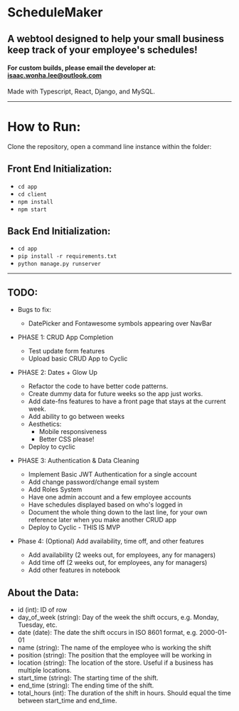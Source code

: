 # ScheduleMaker

## A webtool designed to help your small business keep track of your employee's schedules!
#### For custom builds, please email the developer at: isaac.wonha.lee@outlook.com


Made with Typescript, React, Django, and MySQL.


---

# How to Run:

Clone the repository, open a command line instance within the folder:


## Front End Initialization:

- `cd app`
- `cd client`
- `npm install`
- `npm start`

## Back End Initialization:


- `cd app`
- `pip install -r requirements.txt`
- `python manage.py runserver`

---

## TODO: 

- Bugs to fix:
  - DatePicker and Fontawesome symbols appearing over NavBar

- PHASE 1: CRUD App Completion
  - Test update form features
  - Upload basic CRUD App to Cyclic

- PHASE 2: Dates + Glow Up
  - Refactor the code to have better code patterns.
  - Create dummy data for future weeks so the app just works.
  - Add date-fns features to have a front page that stays at the current week.
  - Add ability to go between weeks
  - Aesthetics:
    - Mobile responsiveness
    - Better CSS please!
  - Deploy to cyclic

- PHASE 3: Authentication & Data Cleaning
  - Implement Basic JWT Authentication for a single account
  - Add change password/change email system
  - Add Roles System
  - Have one admin account and a few employee accounts
  - Have schedules displayed based on who's logged in
  - Document the whole thing down to the last line, for your own reference later when you make another CRUD app
  - Deploy to Cyclic - THIS IS MVP


- Phase 4: (Optional) Add availability, time off, and other features
  - Add availability (2 weeks out, for employees, any for managers)
  - Add time off (2 weeks out, for employees, any for managers)
  - Add other features in notebook


## About the Data:

- id (int): ID of row 
- day_of_week (string): Day of the week the shift occurs, e.g. Monday, Tuesday, etc. 
- date (date): The date the shift occurs in ISO 8601 format, e.g. 2000-01-01
- name (string): The name of the employee who is working the shift
- position (string): The position that the employee will be working in
- location (string): The location of the store. Useful if a business has multiple locations.
- start_time (string): The starting time of the shift.
- end_time (string): The ending time of the shift.
- total_hours (int): The duration of the shift in hours. Should equal the time between start_time and  end_time.
